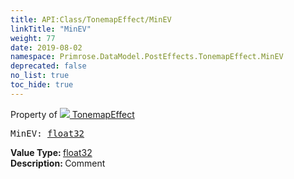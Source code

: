 ```yaml
---
title: API:Class/TonemapEffect/MinEV
linkTitle: "MinEV"
weight: 77
date: 2019-08-02
namespace: Primrose.DataModel.PostEffects.TonemapEffect.MinEV
deprecated: false
no_list: true
toc_hide: true
---
```

Property of <a href="/docs/api-reference/Class/TonemapEffect"><img src="/icons/silk/posteffect.png"/>&nbsp;TonemapEffect</a>
<pre class="method-declaration">
MinEV: <a class="type" href="/docs/api-reference/System/Primitives#single">float32</a></pre>
<b>Value Type: </b>
<a class="type" href="/docs/api-reference/System/Primitives#single">float32</a>
<br/>
<b>Description: </b>
Comment

